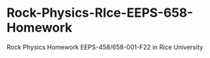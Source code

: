 # Rock-Physics-RIce-EEPS-658-Homework
Rock Physics Homework EEPS-458/658-001-F22 in Rice University
